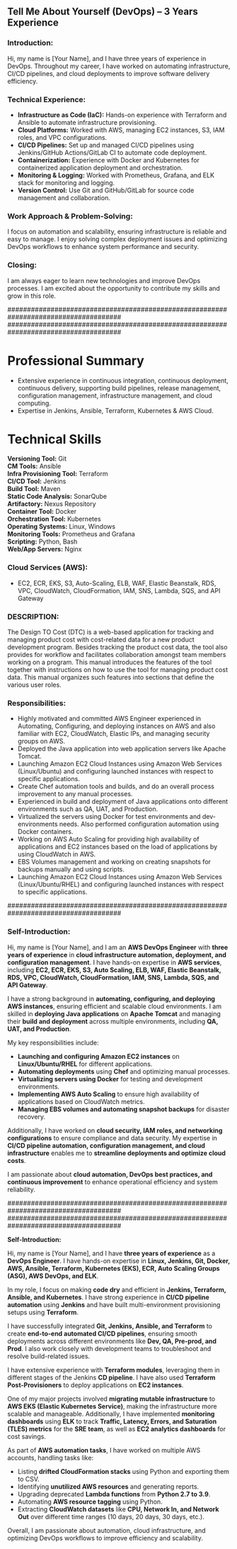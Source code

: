 ## **Tell Me About Yourself (DevOps) – 3 Years Experience**

### **Introduction:**
Hi, my name is [Your Name], and I have three years of experience in DevOps. Throughout my career, I have worked on automating infrastructure, CI/CD pipelines, and cloud deployments to improve software delivery efficiency.

### **Technical Experience:**
- **Infrastructure as Code (IaC):** Hands-on experience with Terraform and Ansible to automate infrastructure provisioning.
- **Cloud Platforms:** Worked with AWS, managing EC2 instances, S3, IAM roles, and VPC configurations.
- **CI/CD Pipelines:** Set up and managed CI/CD pipelines using Jenkins/GitHub Actions/GitLab CI to automate code deployment.
- **Containerization:** Experience with Docker and Kubernetes for containerized application deployment and orchestration.
- **Monitoring & Logging:** Worked with Prometheus, Grafana, and ELK stack for monitoring and logging.
- **Version Control:** Use Git and GitHub/GitLab for source code management and collaboration.

### **Work Approach & Problem-Solving:**
I focus on automation and scalability, ensuring infrastructure is reliable and easy to manage. I enjoy solving complex deployment issues and optimizing DevOps workflows to enhance system performance and security.

### **Closing:**
I am always eager to learn new technologies and improve DevOps processes. I am excited about the opportunity to contribute my skills and grow in this role.

#####################################################################################
#####################################################################################
# Professional Summary

- Extensive experience in continuous integration, continuous deployment, continuous delivery, supporting build pipelines, release management, configuration management, infrastructure management, and cloud computing.
- Expertise in Jenkins, Ansible, Terraform, Kubernetes & AWS Cloud.

# Technical Skills

**Versioning Tool:** Git  
**CM Tools:** Ansible  
**Infra Provisioning Tool:** Terraform  
**CI/CD Tool:** Jenkins  
**Build Tool:** Maven  
**Static Code Analysis:** SonarQube  
**Artifactory:** Nexus Repository  
**Container Tool:** Docker  
**Orchestration Tool:** Kubernetes  
**Operating Systems:** Linux, Windows  
**Monitoring Tools:** Prometheus and Grafana  
**Scripting:** Python, Bash  
**Web/App Servers:** Nginx  

### **Cloud Services (AWS):**
- EC2, ECR, EKS, S3, Auto-Scaling, ELB, WAF, Elastic Beanstalk, RDS, VPC, CloudWatch, CloudFormation, IAM, SNS, Lambda, SQS, and API Gateway

### DESCRIPTION:
The Design TO Cost (DTC) is a web-based application for tracking and managing product cost with cost-related data for a new product development program. Besides tracking the product cost data, the tool also provides for workflow and facilitates collaboration amongst team members working on a program. This manual introduces the features of the tool together with instructions on how to use the tool for managing product cost data. This manual organizes such features into sections that define the various user roles.

### Responsibilities:
- Highly motivated and committed AWS Engineer experienced in Automating, Configuring, and deploying instances on AWS and also familiar with EC2, CloudWatch, Elastic IPs, and managing security groups on AWS.
- Deployed the Java application into web application servers like Apache Tomcat.
- Launching Amazon EC2 Cloud Instances using Amazon Web Services (Linux/Ubuntu) and configuring launched instances with respect to specific applications.
- Create Chef automation tools and builds, and do an overall process improvement to any manual processes.
- Experienced in build and deployment of Java applications onto different environments such as QA, UAT, and Production.
- Virtualized the servers using Docker for test environments and dev-environments needs. Also performed configuration automation using Docker containers.
- Working on AWS Auto Scaling for providing high availability of applications and EC2 instances based on the load of applications by using CloudWatch in AWS.
- EBS Volumes management and working on creating snapshots for backups manually and using scripts.
- Launching Amazon EC2 Cloud Instances using Amazon Web Services (Linux/Ubuntu/RHEL) and configuring launched instances with respect to specific applications.

#####################################################################################

### **Self-Introduction:**

Hi, my name is [Your Name], and I am an **AWS DevOps Engineer** with **three years of experience** in **cloud infrastructure automation, deployment, and configuration management**. I have hands-on expertise in **AWS services**, including **EC2, ECR, EKS, S3, Auto Scaling, ELB, WAF, Elastic Beanstalk, RDS, VPC, CloudWatch, CloudFormation, IAM, SNS, Lambda, SQS, and API Gateway**.

I have a strong background in **automating, configuring, and deploying AWS instances**, ensuring efficient and scalable cloud environments. I am skilled in **deploying Java applications** on **Apache Tomcat** and managing their **build and deployment** across multiple environments, including **QA, UAT, and Production**.

My key responsibilities include:
- **Launching and configuring Amazon EC2 instances** on **Linux/Ubuntu/RHEL** for different applications.
- **Automating deployments** using **Chef** and optimizing manual processes.
- **Virtualizing servers using Docker** for testing and development environments.
- **Implementing AWS Auto Scaling** to ensure high availability of applications based on CloudWatch metrics.
- **Managing EBS volumes and automating snapshot backups** for disaster recovery.

Additionally, I have worked on **cloud security, IAM roles, and networking configurations** to ensure compliance and data security. My expertise in **CI/CD pipeline automation, configuration management, and cloud infrastructure** enables me to **streamline deployments and optimize cloud costs**.

I am passionate about **cloud automation, DevOps best practices, and continuous improvement** to enhance operational efficiency and system reliability.

#####################################################################################
#####################################################################################


**Self-Introduction:**

Hi, my name is [Your Name], and I have **three years of experience** as a **DevOps Engineer**. I have hands-on expertise in **Linux, Jenkins, Git, Docker, AWS, Ansible, Terraform, Kubernetes (EKS), ECR, Auto Scaling Groups (ASG), AWS DevOps, and ELK**.

In my role, I focus on making **code dry** and efficient in **Jenkins, Terraform, Ansible, and Kubernetes**. I have strong experience in **CI/CD pipeline automation** using **Jenkins** and have built multi-environment provisioning setups using **Terraform**.

I have successfully integrated **Git, Jenkins, Ansible, and Terraform** to create **end-to-end automated CI/CD pipelines**, ensuring smooth deployments across different environments like **Dev, QA, Pre-prod, and Prod**. I also work closely with development teams to troubleshoot and resolve build-related issues.

I have extensive experience with **Terraform modules**, leveraging them in different stages of the Jenkins **CD pipeline**. I have also used **Terraform Post-Provisioners** to deploy applications on **EC2 instances**.

One of my major projects involved **migrating mutable infrastructure** to **AWS EKS (Elastic Kubernetes Service)**, making the infrastructure more scalable and manageable. Additionally, I have implemented **monitoring dashboards** using **ELK** to track **Traffic, Latency, Errors, and Saturation (TLES) metrics** for the **SRE team**, as well as **EC2 analytics dashboards** for cost savings.

As part of **AWS automation tasks**, I have worked on multiple AWS accounts, handling tasks like:
- Listing **drifted CloudFormation stacks** using Python and exporting them to CSV.
- Identifying **unutilized AWS resources** and generating reports.
- Upgrading deprecated **Lambda functions** from **Python 2.7 to 3.9**.
- Automating **AWS resource tagging** using Python.
- Extracting **CloudWatch datasets** like **CPU, Network In, and Network Out** over different time ranges (10 days, 20 days, 30 days, etc.).

Overall, I am passionate about automation, cloud infrastructure, and optimizing DevOps workflows to improve efficiency and scalability.

